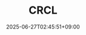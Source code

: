﻿---
title: "CRCL"
date: 2025-06-27T02:45:51+09:00
lastmod: 2025-06-27T02:45:51+09:00
type: docs
sidebar:
  open: true
weight: 231
---
<div style="display:none">
  <meta property="article:published_time" content="2025-06-26T17:45:51Z" />
  <meta property="article:modified_time" content="2025-06-26T17:45:51Z" />
</div>

